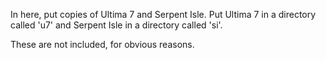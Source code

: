 In here, put copies of Ultima 7 and Serpent Isle. Put Ultima 7 in a
directory called 'u7' and Serpent Isle in a directory called 'si'.

These are not included, for obvious reasons.
